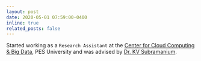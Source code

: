 ```yaml
---
layout: post
date: 2020-05-01 07:59:00-0400
inline: true
related_posts: false
---
```


Started working as a `Research Assistant` at the [Center for Cloud Computing & Big Data](https://research.pes.edu/cloud-computing-big-data/), PES University and was advised by [Dr. KV Subramanium](https://www.linkedin.com/in/kalsubra/).